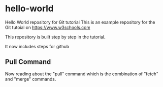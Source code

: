 # hello-world
Hello World repository for Git tutorial
This is an example repository for the Git tutoial on https://www.w3schools.com

This repository is built step by step in the tutorial.

It now includes steps for github

## Pull Command


Now reading about the "pull" command which is the combination of "fetch" and "merge" commands.
